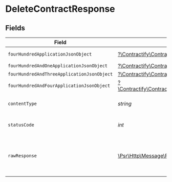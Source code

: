 # DeleteContractResponse


## Fields

| Field                                                                                                                                                                      | Type                                                                                                                                                                       | Required                                                                                                                                                                   | Description                                                                                                                                                                |
| -------------------------------------------------------------------------------------------------------------------------------------------------------------------------- | -------------------------------------------------------------------------------------------------------------------------------------------------------------------------- | -------------------------------------------------------------------------------------------------------------------------------------------------------------------------- | -------------------------------------------------------------------------------------------------------------------------------------------------------------------------- |
| `fourHundredApplicationJsonObject`                                                                                                                                         | [?\Contractify\ContractifyAPI\Models\Operations\DeleteContractResponseBody](../../Models/Operations/DeleteContractResponseBody.md)                                         | :heavy_minus_sign:                                                                                                                                                         | Precondition failed                                                                                                                                                        |
| `fourHundredAndOneApplicationJsonObject`                                                                                                                                   | [?\Contractify\ContractifyAPI\Models\Operations\DeleteContractContractsResponseBody](../../Models/Operations/DeleteContractContractsResponseBody.md)                       | :heavy_minus_sign:                                                                                                                                                         | Unauthenticated                                                                                                                                                            |
| `fourHundredAndThreeApplicationJsonObject`                                                                                                                                 | [?\Contractify\ContractifyAPI\Models\Operations\DeleteContractContractsResponseResponseBody](../../Models/Operations/DeleteContractContractsResponseResponseBody.md)       | :heavy_minus_sign:                                                                                                                                                         | Forbidden                                                                                                                                                                  |
| `fourHundredAndFourApplicationJsonObject`                                                                                                                                  | [?\Contractify\ContractifyAPI\Models\Operations\DeleteContractContractsResponse404ResponseBody](../../Models/Operations/DeleteContractContractsResponse404ResponseBody.md) | :heavy_minus_sign:                                                                                                                                                         | Not Found                                                                                                                                                                  |
| `contentType`                                                                                                                                                              | *string*                                                                                                                                                                   | :heavy_check_mark:                                                                                                                                                         | HTTP response content type for this operation                                                                                                                              |
| `statusCode`                                                                                                                                                               | *int*                                                                                                                                                                      | :heavy_check_mark:                                                                                                                                                         | HTTP response status code for this operation                                                                                                                               |
| `rawResponse`                                                                                                                                                              | [\Psr\Http\Message\ResponseInterface](https://www.php-fig.org/psr/psr-7/#33-psrhttpmessageresponseinterface)                                                               | :heavy_minus_sign:                                                                                                                                                         | Raw HTTP response; suitable for custom response parsing                                                                                                                    |